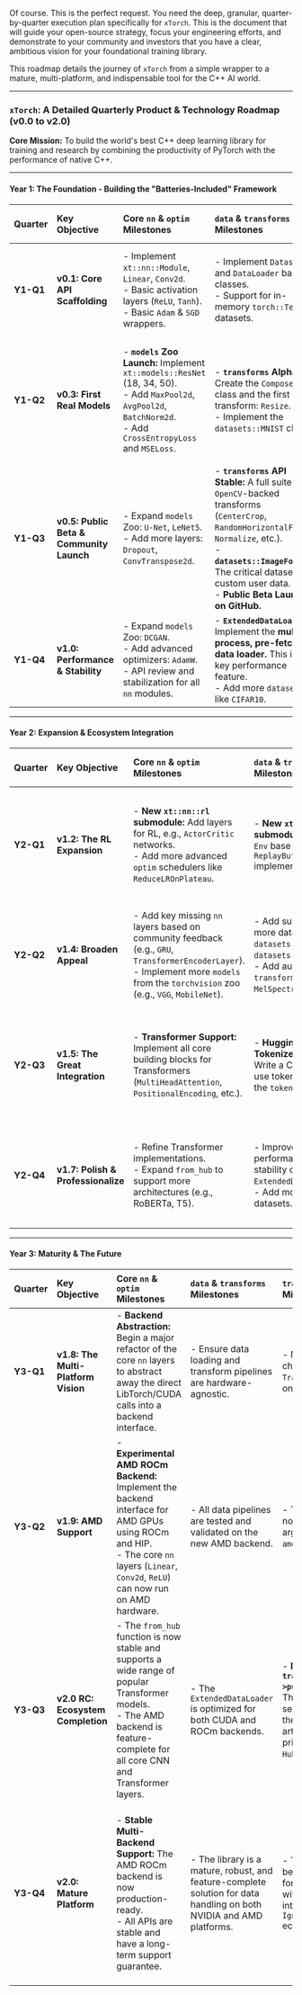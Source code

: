Of course. This is the perfect request. You need the deep, granular, quarter-by-quarter execution plan specifically for `xTorch`. This is the document that will guide your open-source strategy, focus your engineering efforts, and demonstrate to your community and investors that you have a clear, ambitious vision for your foundational training library.

This roadmap details the journey of `xTorch` from a simple wrapper to a mature, multi-platform, and indispensable tool for the C++ AI world.

---

### **`xTorch`: A Detailed Quarterly Product & Technology Roadmap (v0.0 to v2.0)**

**Core Mission:** To build the world's best C++ deep learning library for training and research by combining the productivity of PyTorch with the performance of native C++.

---

#### **Year 1: The Foundation - Building the "Batteries-Included" Framework**

| Quarter | **Key Objective** | **Core `nn` & `optim` Milestones** | **`data` & `transforms` Milestones** | **`train` & `utils` Milestones** | **Community & GTM Milestones** |
| :--- | :--- | :--- | :--- | :--- | :--- |
| **Y1-Q1** | **v0.1: Core API Scaffolding** | - Implement `xt::nn::Module`, `Linear`, `Conv2d`. <br> - Basic activation layers (`ReLU`, `Tanh`). <br> - Basic `Adam` & `SGD` wrappers. | - Implement `Dataset` and `DataLoader` base classes. <br> - Support for in-memory `torch::Tensor` datasets. | - Create a rudimentary, single-threaded `Trainer` class that can execute a basic training loop. | - Create the GitHub repository. <br> - Write the initial `README.md` and a "Vision" document. |
| **Y1-Q2** | **v0.3: First Real Models**| - **`models` Zoo Launch:** Implement `xt::models::ResNet` (18, 34, 50). <br> - Add `MaxPool2d`, `AvgPool2d`, `BatchNorm2d`. <br> - Add `CrossEntropyLoss` and `MSELoss`. | - **`transforms` Alpha:** Create the `Compose` class and the first transform: `Resize`. <br> - Implement the `datasets::MNIST` class. | - Implement `xt::save()` and `xt::load()` for model weights (`state_dict`). <br> - Create the `xt::utils::summary()` function. | - Publish first blog post: "Why C++ Needs a Better PyTorch." <br> - Create the first complete example: training a ResNet on MNIST. |
| **Y1-Q3** | **v0.5: Public Beta & Community Launch**| - Expand `models` Zoo: `U-Net`, `LeNet5`. <br> - Add more layers: `Dropout`, `ConvTranspose2d`. | - **`transforms` API Stable:** A full suite of `OpenCV`-backed transforms (`CenterCrop`, `RandomHorizontalFlip`, `Normalize`, etc.). <br> - **`datasets::ImageFolder`:** The critical dataset for custom user data. <br> - **Public Beta Launch on GitHub.** | - Refine `Trainer` API with basic metrics tracking (accuracy, loss). | - **Launch `xTorch` v0.5** with a major announcement on Twitter and relevant subreddits. <br> - Create initial MkDocs documentation site. |
| **Y1-Q4** | **v1.0: Performance & Stability**| - Expand `models` Zoo: `DCGAN`. <br> - Add advanced optimizers: `AdamW`. <br> - API review and stabilization for all `nn` modules. | - **`ExtendedDataLoader`:** Implement the **multi-process, pre-fetching data loader.** This is the key performance feature. <br> - Add more `datasets` like `CIFAR10`. | - **`Trainer` with Callbacks:** Re-architect the `Trainer` with a full callback system for `Logging`, `Checkpointing`, and `EarlyStopping`. | - **Publish the benchmark paper** proving the 37% performance advantage. <br> - **Launch `xTorch` v1.0.** |

---

#### **Year 2: Expansion & Ecosystem Integration**

| Quarter | **Key Objective** | **Core `nn` & `optim` Milestones** | **`data` & `transforms` Milestones** | **`train` & `utils` Milestones** | **Community & GTM Milestones** |
| :--- | :--- | :--- | :--- | :--- | :--- |
| **Y2-Q1** | **v1.2: The RL Expansion** | - **New `xt::nn::rl` submodule:** Add layers for RL, e.g., `ActorCritic` networks. <br> - Add more advanced `optim` schedulers like `ReduceLROnPlateau`. | - **New `xt::data::rl` submodule:** A `gym`-like `Env` base class and a `ReplayBuffer` implementation. | - **Launch `xtorch::rl` Module:** Release new `Trainer`-like classes for RL: `xt::rl::PPO` and `xt::rl::SAC`. | - **Major marketing push** targeting the robotics and game development communities. <br> - Create high-quality tutorials for C++ RL. |
| **Y2-Q2** | **v1.4: Broaden Appeal** | - Add key missing `nn` layers based on community feedback (e.g., `GRU`, `TransformerEncoderLayer`). <br> - Implement more `models` from the `torchvision` zoo (e.g., `VGG`, `MobileNet`). | - Add support for more data modalities: `datasets::AudioFolder`, `datasets::CSVDataset`. <br> - Add audio `transforms` (e.g., `MelSpectrogram`). | - Improve `Trainer` to support multi-GPU training (`DataParallel`-style). | - Hire a Developer Advocate. <br> - Present `xTorch` at a major C++ or AI conference (e.g., CppCon, NVIDIA GTC). |
| **Y2-Q3**| **v1.5: The Great Integration**| - **Transformer Support:** Implement all core building blocks for Transformers (`MultiHeadAttention`, `PositionalEncoding`, etc.). | - **Hugging Face Tokenizer Integration:** Write a C++ wrapper to use tokenizers from the `tokenizers` library. | - **`xt::models::from_hub()`:** Implement the core logic to download a model config and weights from the Hugging Face Hub and build an `xTorch` model. <br> - Initial support for BERT and DistilBERT. | - **Major announcement:** "Access the Hugging Face Hub, Natively in C++." This is a huge marketing event. |
| **Y2-Q4**| **v1.7: Polish & Professionalize**| - Refine Transformer implementations. <br> - Expand `from_hub` to support more architectures (e.g., RoBERTa, T5). | - Improve the performance and stability of the `ExtendedDataLoader`. <br> - Add more utility datasets. | - **Create the unified `.xt_model` artifact format**, which bundles weights, architecture config, and pre-processing parameters. <br> - Refine the `xt::save()` function to produce this new artifact. | - Update all documentation and tutorials to use the new, seamless workflow enabled by the `.xt_model` artifact. |

---

#### **Year 3: Maturity & The Future**

| Quarter | **Key Objective** | **Core `nn` & `optim` Milestones** | **`data` & `transforms` Milestones** | **`train` & `utils` Milestones** | **Community & GTM Milestones** |
| :--- | :--- | :--- | :--- | :--- | :--- |
| **Y3-Q1** | **v1.8: The Multi-Platform Vision**| - **Backend Abstraction:** Begin a major refactor of the core `nn` layers to abstract away the direct LibTorch/CUDA calls into a backend interface. | - Ensure data loading and transform pipelines are hardware-agnostic. | - No major changes to the `Trainer` API. Focus on stability. | - **Announce the "Hardware Agnostic" vision** in a blog post, signaling long-term ambition. |
| **Y3-Q2**| **v1.9: AMD Support**| - **Experimental AMD ROCm Backend:** Implement the backend interface for AMD GPUs using ROCm and HIP. <br> - The core `nn` layers (`Linear`, `Conv2d`, `ReLU`) can now run on AMD hardware. | - All data pipelines are tested and validated on the new AMD backend. | - The `Trainer` can now take a device argument for `amd::rocm`. | - **Launch the experimental AMD support** and call for community contributors with AMD hardware to help test and expand it. |
| **Y3-Q3**| **v2.0 RC: Ecosystem Completion**| - The `from_hub` function is now stable and supports a wide range of popular Transformer models. <br> - The AMD backend is feature-complete for all core CNN and Transformer layers. | - The `ExtendedDataLoader` is optimized for both CUDA and ROCm backends. | - **Implement `trainer->publish_to_hub()`**. This function seamlessly pushes the final `.xt_model` artifact to a user's private `Ignition Hub` repository. | - **Announce the full, end-to-end workflow:** Train with `xTorch`, publish to the Hub, and deploy with `xInfer`. This is the ultimate "it just works" demo. |
| **Y3-Q4**| **v2.0: Mature Platform**| - **Stable Multi-Backend Support:** The AMD ROCm backend is now production-ready. <br> - All APIs are stable and have a long-term support guarantee. | - The library is a mature, robust, and feature-complete solution for data handling on both NVIDIA and AMD platforms. | - The `Trainer` is a best-in-class tool for C++ AI training, with deep integration into the `Ignition Hub` ecosystem. | - **Launch `xTorch` v2.0.** It is no longer just a training library; it is the central, indispensable **development and training platform** for professional C++ AI, regardless of the underlying hardware. |